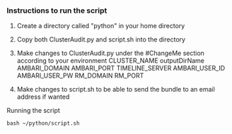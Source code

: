 ### Instructions to run the script ###

1. Create a directory called "python" in your home directory

2. Copy both ClusterAudit.py and script.sh into the directory

3. Make changes to ClusterAudit.py under the #ChangeMe section according to your environment
CLUSTER_NAME
outputDirName
AMBARI_DOMAIN
AMBARI_PORT
TIMELINE_SERVER
AMBARI_USER_ID
AMBARI_USER_PW
RM_DOMAIN
RM_PORT

4. Make changes to script.sh to be able to send the bundle to an email address if wanted


Running the script

```
bash ~/python/script.sh
```

